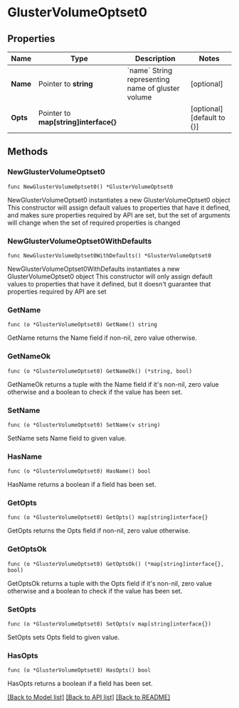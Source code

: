 # GlusterVolumeOptset0

## Properties

Name | Type | Description | Notes
------------ | ------------- | ------------- | -------------
**Name** | Pointer to **string** | &#x60;name&#x60; String representing name of gluster volume | [optional] 
**Opts** | Pointer to **map[string]interface{}** |  | [optional] [default to {}]

## Methods

### NewGlusterVolumeOptset0

`func NewGlusterVolumeOptset0() *GlusterVolumeOptset0`

NewGlusterVolumeOptset0 instantiates a new GlusterVolumeOptset0 object
This constructor will assign default values to properties that have it defined,
and makes sure properties required by API are set, but the set of arguments
will change when the set of required properties is changed

### NewGlusterVolumeOptset0WithDefaults

`func NewGlusterVolumeOptset0WithDefaults() *GlusterVolumeOptset0`

NewGlusterVolumeOptset0WithDefaults instantiates a new GlusterVolumeOptset0 object
This constructor will only assign default values to properties that have it defined,
but it doesn't guarantee that properties required by API are set

### GetName

`func (o *GlusterVolumeOptset0) GetName() string`

GetName returns the Name field if non-nil, zero value otherwise.

### GetNameOk

`func (o *GlusterVolumeOptset0) GetNameOk() (*string, bool)`

GetNameOk returns a tuple with the Name field if it's non-nil, zero value otherwise
and a boolean to check if the value has been set.

### SetName

`func (o *GlusterVolumeOptset0) SetName(v string)`

SetName sets Name field to given value.

### HasName

`func (o *GlusterVolumeOptset0) HasName() bool`

HasName returns a boolean if a field has been set.

### GetOpts

`func (o *GlusterVolumeOptset0) GetOpts() map[string]interface{}`

GetOpts returns the Opts field if non-nil, zero value otherwise.

### GetOptsOk

`func (o *GlusterVolumeOptset0) GetOptsOk() (*map[string]interface{}, bool)`

GetOptsOk returns a tuple with the Opts field if it's non-nil, zero value otherwise
and a boolean to check if the value has been set.

### SetOpts

`func (o *GlusterVolumeOptset0) SetOpts(v map[string]interface{})`

SetOpts sets Opts field to given value.

### HasOpts

`func (o *GlusterVolumeOptset0) HasOpts() bool`

HasOpts returns a boolean if a field has been set.


[[Back to Model list]](../README.md#documentation-for-models) [[Back to API list]](../README.md#documentation-for-api-endpoints) [[Back to README]](../README.md)


